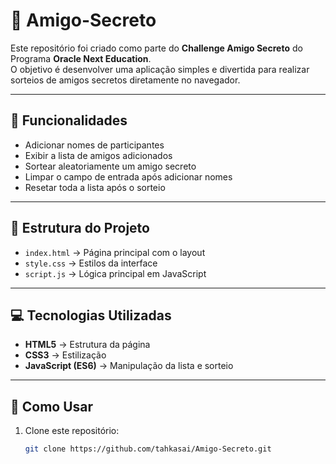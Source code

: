 # 🎁 Amigo-Secreto  

Este repositório foi criado como parte do **Challenge Amigo Secreto** do Programa **Oracle Next Education**.  
O objetivo é desenvolver uma aplicação simples e divertida para realizar sorteios de amigos secretos diretamente no navegador.  

---

## 🚀 Funcionalidades  

- Adicionar nomes de participantes  
- Exibir a lista de amigos adicionados  
- Sortear aleatoriamente um amigo secreto  
- Limpar o campo de entrada após adicionar nomes  
- Resetar toda a lista após o sorteio  

---

## 📂 Estrutura do Projeto  

- `index.html` → Página principal com o layout  
- `style.css` → Estilos da interface  
- `script.js` → Lógica principal em JavaScript  

---

## 💻 Tecnologias Utilizadas  

- **HTML5** → Estrutura da página  
- **CSS3** → Estilização  
- **JavaScript (ES6)** → Manipulação da lista e sorteio  

---

## 📜 Como Usar  

1. Clone este repositório:  
   ```bash
   git clone https://github.com/tahkasai/Amigo-Secreto.git